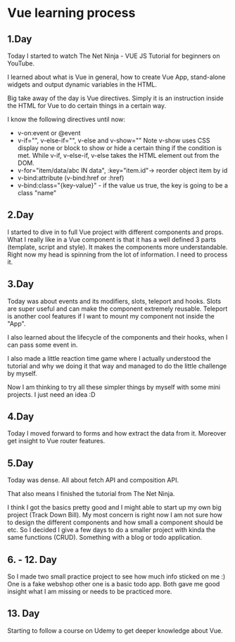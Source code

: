 # Vue learning process

## 1.Day
Today I started to watch The Net Ninja - VUE JS Tutorial for beginners on YouTube.

I learned about what is Vue in general, how to create Vue App, stand-alone widgets and output dynamic variables in the HTML. 

Big take away of the day is Vue directives. Simply it is an instruction inside the HTML for Vue to do certain things in a certain way.

I know the following directives until now:
- v-on:event or @event
- v-if="", v-else-if="", v-else and v-show=""
Note v-show uses CSS display none or block to show or hide a certain thing if the condition is met. While v-if, v-else-if, v-else takes the HTML element out from the DOM.
- v-for="item/data/abc IN data", :key="item.id"-> reorder object item by id
- v-bind:attribute (v-bind:href or :href)
- v-bind:class="{key-value}" - if the value us true, the key is going to be a class "name"

## 2.Day
I started to dive in to full Vue project with different components and props. What I really like in a Vue component is that it has a well defined 3 parts (template, script and style). It makes the components more understandable. Right now my head is spinning from the lot of information. I need to process it. 

## 3.Day
Today was about events and its modifiers, slots, teleport and hooks. Slots are super useful and can make the component extremely reusable. Teleport is another cool features if I want to mount my component not inside the "App". 

I also learned about the lifecycle of the components and their hooks, when I can pass some event in.

I also made a little reaction time game where I actually understood the tutorial and why we doing it that way and managed to do the little challenge by myself. 

Now I am thinking to try all these simpler things by myself with some mini projects. I just need an idea :D

## 4.Day
Today I moved forward to forms and how extract the data from it. Moreover get insight to Vue router features.

## 5.Day
Today was dense. All about fetch API and composition API.

That also means I finished the tutorial from The Net Ninja.

I think I got the basics pretty good and I might able to start up my own big project (Track Down Bill). My most concern is right now I am not sure how to design the different components and how small a component should be etc. So I decided I give a few days to do a smaller project with kinda the same functions (CRUD). Something with a blog or todo application. 

## 6. - 12. Day
So I made two small practice project to see how much info sticked on me :) One is a fake webshop other one is a basic todo app. Both gave me good insight what I am missing or needs to be practiced more.

## 13. Day
Starting to follow a course on Udemy to get deeper knowledge about Vue. 
